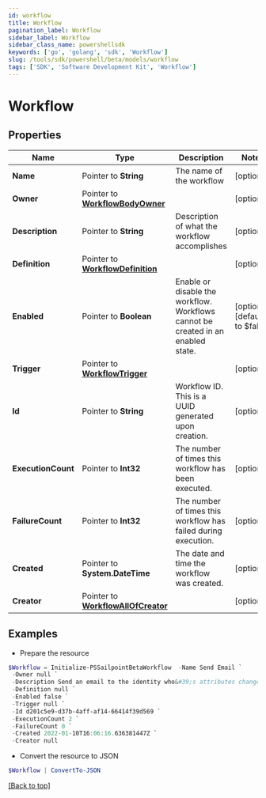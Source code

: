 ```yaml
---
id: workflow
title: Workflow
pagination_label: Workflow
sidebar_label: Workflow
sidebar_class_name: powershellsdk
keywords: ['go', 'golang', 'sdk', 'Workflow'] 
slug: /tools/sdk/powershell/beta/models/workflow
tags: ['SDK', 'Software Development Kit', 'Workflow']
---
```



# Workflow

## Properties

Name | Type | Description | Notes
------------ | ------------- | ------------- | -------------
**Name** |  Pointer to **String** | The name of the workflow | [optional] 
**Owner** |  Pointer to [**WorkflowBodyOwner**](workflow-body-owner) |  | [optional] 
**Description** |  Pointer to **String** | Description of what the workflow accomplishes | [optional] 
**Definition** |  Pointer to [**WorkflowDefinition**](workflow-definition) |  | [optional] 
**Enabled** |  Pointer to **Boolean** | Enable or disable the workflow.  Workflows cannot be created in an enabled state. | [optional] [default to $false]
**Trigger** |  Pointer to [**WorkflowTrigger**](workflow-trigger) |  | [optional] 
**Id** |  Pointer to **String** | Workflow ID. This is a UUID generated upon creation. | [optional] 
**ExecutionCount** |  Pointer to **Int32** | The number of times this workflow has been executed. | [optional] 
**FailureCount** |  Pointer to **Int32** | The number of times this workflow has failed during execution. | [optional] 
**Created** |  Pointer to **System.DateTime** | The date and time the workflow was created. | [optional] 
**Creator** |  Pointer to [**WorkflowAllOfCreator**](workflow-all-of-creator) |  | [optional] 

## Examples

- Prepare the resource
```powershell
$Workflow = Initialize-PSSailpointBetaWorkflow  -Name Send Email `
 -Owner null `
 -Description Send an email to the identity who&#39;s attributes changed. `
 -Definition null `
 -Enabled false `
 -Trigger null `
 -Id d201c5e9-d37b-4aff-af14-66414f39d569 `
 -ExecutionCount 2 `
 -FailureCount 0 `
 -Created 2022-01-10T16:06:16.636381447Z `
 -Creator null
```

- Convert the resource to JSON
```powershell
$Workflow | ConvertTo-JSON
```


[[Back to top]](#) 

